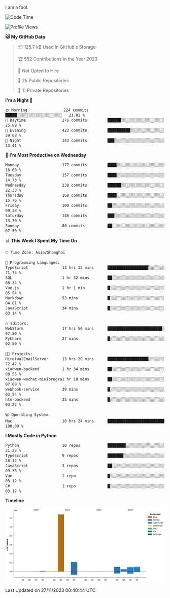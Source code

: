 I am a fool.

<!--START_SECTION:waka-->
![Code Time](http://img.shields.io/badge/Code%20Time-921%20hrs%2033%20mins-blue)

![Profile Views](http://img.shields.io/badge/Profile%20Views-26-blue)

**🐱 My GitHub Data** 

> 📦 125.7 kB Used in GitHub's Storage 
 > 
> 🏆 552 Contributions in the Year 2023
 > 
> 🚫 Not Opted to Hire
 > 
> 📜 25 Public Repositories 
 > 
> 🔑 11 Private Repositories 
 > 
**I'm a Night 🦉** 

```text
🌞 Morning                224 commits         █████░░░░░░░░░░░░░░░░░░░░   21.01 % 
🌆 Daytime                276 commits         ██████░░░░░░░░░░░░░░░░░░░   25.89 % 
🌃 Evening                423 commits         ██████████░░░░░░░░░░░░░░░   39.68 % 
🌙 Night                  143 commits         ███░░░░░░░░░░░░░░░░░░░░░░   13.41 % 
```
📅 **I'm Most Productive on Wednesday** 

```text
Monday                   177 commits         ████░░░░░░░░░░░░░░░░░░░░░   16.60 % 
Tuesday                  157 commits         ████░░░░░░░░░░░░░░░░░░░░░   14.73 % 
Wednesday                238 commits         ██████░░░░░░░░░░░░░░░░░░░   22.33 % 
Thursday                 168 commits         ████░░░░░░░░░░░░░░░░░░░░░   15.76 % 
Friday                   100 commits         ██░░░░░░░░░░░░░░░░░░░░░░░   09.38 % 
Saturday                 146 commits         ███░░░░░░░░░░░░░░░░░░░░░░   13.70 % 
Sunday                   80 commits          ██░░░░░░░░░░░░░░░░░░░░░░░   07.50 % 
```


📊 **This Week I Spent My Time On** 

```text
🕑︎ Time Zone: Asia/Shanghai

💬 Programming Languages: 
TypeScript               13 hrs 12 mins      ██████████████████░░░░░░░   71.75 % 
SQL                      1 hr 32 mins        ██░░░░░░░░░░░░░░░░░░░░░░░   08.34 % 
Vue.js                   1 hr 1 min          █░░░░░░░░░░░░░░░░░░░░░░░░   05.54 % 
Markdown                 53 mins             █░░░░░░░░░░░░░░░░░░░░░░░░   04.81 % 
JavaScript               34 mins             █░░░░░░░░░░░░░░░░░░░░░░░░   03.14 % 

🔥 Editors: 
WebStorm                 17 hrs 56 mins      ████████████████████████░   97.50 % 
PyCharm                  27 mins             █░░░░░░░░░░░░░░░░░░░░░░░░   02.50 % 

🐱‍💻 Projects: 
HiretualEmailServer      13 hrs 20 mins      ██████████████████░░░░░░░   72.47 % 
xiaowen-backend          1 hr 34 mins        ██░░░░░░░░░░░░░░░░░░░░░░░   08.55 % 
xiaowen-wechat-miniprogra1 hr 18 mins        ██░░░░░░░░░░░░░░░░░░░░░░░   07.09 % 
webhook-service          39 mins             █░░░░░░░░░░░░░░░░░░░░░░░░   03.54 % 
htm-backend              35 mins             █░░░░░░░░░░░░░░░░░░░░░░░░   03.22 % 

💻 Operating System: 
Mac                      18 hrs 24 mins      █████████████████████████   100.00 % 
```

**I Mostly Code in Python** 

```text
Python                   10 repos            ████████░░░░░░░░░░░░░░░░░   31.25 % 
TypeScript               9 repos             ███████░░░░░░░░░░░░░░░░░░   28.12 % 
JavaScript               3 repos             ██░░░░░░░░░░░░░░░░░░░░░░░   09.38 % 
Vue                      1 repo              █░░░░░░░░░░░░░░░░░░░░░░░░   03.12 % 
C#                       1 repo              █░░░░░░░░░░░░░░░░░░░░░░░░   03.12 % 
```



**Timeline**

![Lines of Code chart](https://raw.githubusercontent.com/VeejaLiu/VeejaLiu/master/assets/bar_graph.png)


 Last Updated on 27/11/2023 00:40:44 UTC
<!--END_SECTION:waka-->
